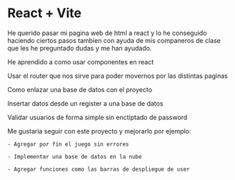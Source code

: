# React + Vite

He querido pasar mi pagina web de html a react y lo he conseguido haciendo ciertos pasos
tambien con ayuda de mis companeros de clase que les he preguntado dudas y me han ayudado.

He aprendido a como usar componentes en react

Usar el router que nos sirve para poder movernos por las distintas paginas 

Como enlazar una base de datos con el proyecto 

Insertar datos desde un register a una base de datos

Validar usuarios de forma simple sin enctiptado de password

Me gustaria seguir con este proyecto y mejorarlo por ejemplo:

    - Agregar por fin el juego sin errores

    - Implementar una base de datos en la nube 

    - Agregar funciones como las barras de despliegue de user



